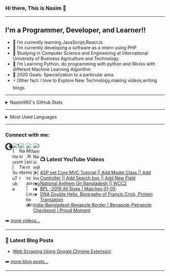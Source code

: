 ### Hi there, This is Nasim 👋

---

## I'm a Programmer, Developer, and Learner!!

- 🌱 I’m currently learning  JavaScript,ReactJs
- 🌱 I’m currently developing a software as a intern using PHP  
- 🔭 Studying in Computer Science and Engineering at International University of Business Agriculture and Technology.
- 👯 I’m Learning Python, do programming with python and Works with different Machine Learning Algorithm
- 🥅 2020 Goals: Specialization to a particular area.
- ⚡ Other fact: I love to Explore New Technology,making videos,writing blogs.

---

<details>
<summary>Nasim992's GitHub Stats</summary>
<!-- ![Nasim992's github stats](https://github-readme-stats.vercel.app/api?username=Nasim992&show_icons=true&theme=synthwave) -->

<img width="550" alt="Nasim992's Github Stats"  src="https://github-readme-stats.vercel.app/api?username=Nasim992&show_icons=true&theme=synthwave"/>


</details>

---


<details>
<summary> Most Used Languages </summary>

<img width="550" alt="Nasim992's Github Stats"  src="https://github-readme-stats.vercel.app/api/top-langs/?username=Nasim992"/>



[![Top Langs](https://github-readme-stats.vercel.app/api/top-langs/?username=Nasim992)](https://github.com/Nasim992)

</details>


---


### Connect with me:

[<img align="left" alt="11 Hours" width="22px" src="https://raw.githubusercontent.com/iconic/open-iconic/master/svg/globe.svg" />][website]

[<img align="left" alt="11 Hours | YouTube" width="22px" src="https://cdn.jsdelivr.net/npm/simple-icons@v3/icons/youtube.svg" />][youtube]

[<img align="left" alt="Nasim | Twitter" width="22px" src="https://cdn.jsdelivr.net/npm/simple-icons@v3/icons/twitter.svg" />][twitter]

[<img align="left" alt="Md.Nasim Hossain | LinkedIn" width="22px" src="https://cdn.jsdelivr.net/npm/simple-icons@v3/icons/linkedin.svg" />][linkedin]

[<img align="left" alt="IamNasim92 | Instagram" width="22px" src="https://cdn.jsdelivr.net/npm/simple-icons@v3/icons/instagram.svg" />][instagram]

<br />


### 📺 Latest YouTube Videos

<!-- YOUTUBE:START -->
- [ASP.net Core MVC Tutorial || Add Model Class || Add Controller || Add Search box || Add New Field](https://www.youtube.com/watch?v=Q1EbNYGMtZw)
- [National Anthem On Bangladesh || WCC2](https://www.youtube.com/watch?v=vG3LA37_7W4)
- [BPL -2019 All Sixes | Matches 01-05](https://www.youtube.com/watch?v=tOdVtHmwGHs)
- [DNA Double Helix, Biography of Francis Crick, Protein Translation](https://www.youtube.com/watch?v=X8K80jPozYs)
- [India-Bangladesh Benapole  Border | Benapole-Petrapole Checkpost | Proud Moment](https://www.youtube.com/watch?v=8klV5wJiMkk)
<!-- YOUTUBE:END -->

➡️ [more videos...](https://www.youtube.com/channel/UCwNqlHT1zDWQMT6whEVc9PQ)

---

### 📕 Latest Blog Posts

<!-- BLOG-POST-LIST:START -->
- [Web Scraping Using Google Chrome Extension](https://medium.com/swlh/web-scraping-using-google-chrome-extension-92f691f8a865)

<!-- BLOG-POST-LIST:END -->

➡️ [more blog posts...](https://nasim92.medium.com/)

---



[website]: https://11hours.weebly.com/
[youtube]: https://www.youtube.com/channel/UCwNqlHT1zDWQMT6whEVc9PQ
[twitter]: https://twitter.com/mdnasimiubat
[instagram]: https://www.instagram.com/imnaseem92/
[linkedin]: https://www.linkedin.com/in/md-nasim-hossain-094522172/
